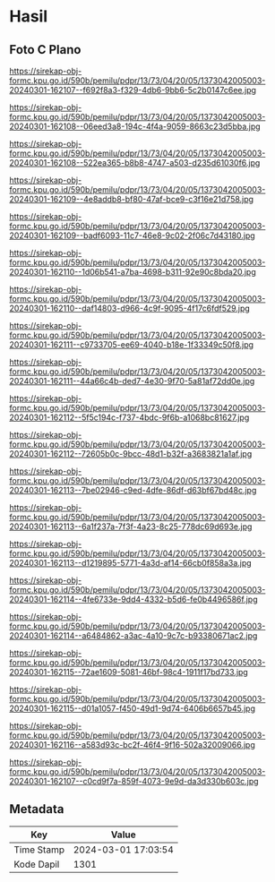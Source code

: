 # Hasil

## Foto C Plano

https://sirekap-obj-formc.kpu.go.id/590b/pemilu/pdpr/13/73/04/20/05/1373042005003-20240301-162107--f692f8a3-f329-4db6-9bb6-5c2b0147c6ee.jpg

https://sirekap-obj-formc.kpu.go.id/590b/pemilu/pdpr/13/73/04/20/05/1373042005003-20240301-162108--06eed3a8-194c-4f4a-9059-8663c23d5bba.jpg

https://sirekap-obj-formc.kpu.go.id/590b/pemilu/pdpr/13/73/04/20/05/1373042005003-20240301-162108--522ea365-b8b8-4747-a503-d235d61030f6.jpg

https://sirekap-obj-formc.kpu.go.id/590b/pemilu/pdpr/13/73/04/20/05/1373042005003-20240301-162109--4e8addb8-bf80-47af-bce9-c3f16e21d758.jpg

https://sirekap-obj-formc.kpu.go.id/590b/pemilu/pdpr/13/73/04/20/05/1373042005003-20240301-162109--badf6093-11c7-46e8-9c02-2f06c7d43180.jpg

https://sirekap-obj-formc.kpu.go.id/590b/pemilu/pdpr/13/73/04/20/05/1373042005003-20240301-162110--1d06b541-a7ba-4698-b311-92e90c8bda20.jpg

https://sirekap-obj-formc.kpu.go.id/590b/pemilu/pdpr/13/73/04/20/05/1373042005003-20240301-162110--daf14803-d966-4c9f-9095-4f17c6fdf529.jpg

https://sirekap-obj-formc.kpu.go.id/590b/pemilu/pdpr/13/73/04/20/05/1373042005003-20240301-162111--c9733705-ee69-4040-b18e-1f33349c50f8.jpg

https://sirekap-obj-formc.kpu.go.id/590b/pemilu/pdpr/13/73/04/20/05/1373042005003-20240301-162111--44a66c4b-ded7-4e30-9f70-5a81af72dd0e.jpg

https://sirekap-obj-formc.kpu.go.id/590b/pemilu/pdpr/13/73/04/20/05/1373042005003-20240301-162112--5f5c194c-f737-4bdc-9f6b-a1068bc81627.jpg

https://sirekap-obj-formc.kpu.go.id/590b/pemilu/pdpr/13/73/04/20/05/1373042005003-20240301-162112--72605b0c-9bcc-48d1-b32f-a3683821a1af.jpg

https://sirekap-obj-formc.kpu.go.id/590b/pemilu/pdpr/13/73/04/20/05/1373042005003-20240301-162113--7be02946-c9ed-4dfe-86df-d63bf67bd48c.jpg

https://sirekap-obj-formc.kpu.go.id/590b/pemilu/pdpr/13/73/04/20/05/1373042005003-20240301-162113--6a1f237a-7f3f-4a23-8c25-778dc69d693e.jpg

https://sirekap-obj-formc.kpu.go.id/590b/pemilu/pdpr/13/73/04/20/05/1373042005003-20240301-162113--d1219895-5771-4a3d-af14-66cb0f858a3a.jpg

https://sirekap-obj-formc.kpu.go.id/590b/pemilu/pdpr/13/73/04/20/05/1373042005003-20240301-162114--4fe6733e-9dd4-4332-b5d6-fe0b4496586f.jpg

https://sirekap-obj-formc.kpu.go.id/590b/pemilu/pdpr/13/73/04/20/05/1373042005003-20240301-162114--a6484862-a3ac-4a10-9c7c-b93380671ac2.jpg

https://sirekap-obj-formc.kpu.go.id/590b/pemilu/pdpr/13/73/04/20/05/1373042005003-20240301-162115--72ae1609-5081-46bf-98c4-1911f17bd733.jpg

https://sirekap-obj-formc.kpu.go.id/590b/pemilu/pdpr/13/73/04/20/05/1373042005003-20240301-162115--d01a1057-f450-49d1-9d74-6406b6657b45.jpg

https://sirekap-obj-formc.kpu.go.id/590b/pemilu/pdpr/13/73/04/20/05/1373042005003-20240301-162116--a583d93c-bc2f-46f4-9f16-502a32009066.jpg

https://sirekap-obj-formc.kpu.go.id/590b/pemilu/pdpr/13/73/04/20/05/1373042005003-20240301-162107--c0cd9f7a-859f-4073-9e9d-da3d330b603c.jpg


## Metadata

| Key        | Value               |
| ---------- | ------------------- |
| Time Stamp | 2024-03-01 17:03:54 |
| Kode Dapil | 1301                |



